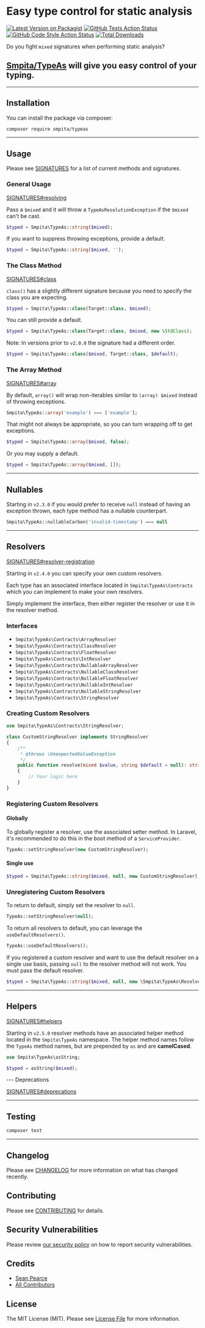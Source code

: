 # Easy type control for static analysis

[![Latest Version on Packagist](https://img.shields.io/packagist/v/smpita/typeas.svg?style=flat-square)](https://packagist.org/packages/smpita/typeas)
[![GitHub Tests Action Status](https://img.shields.io/github/actions/workflow/status/smpita/typeas/run-tests.yml?branch=main&label=tests&style=flat-square)](https://github.com/smpita/typeas/actions?query=workflow%3Arun-tests+branch%3Amain)
[![GitHub Code Style Action Status](https://img.shields.io/github/actions/workflow/status/smpita/typeas/fix-php-code-style-issues.yml?branch=main&label=code%20style&style=flat-square)](https://github.com/smpita/typeas/actions?query=workflow%3A"Fix+PHP+code+style+issues"+branch%3Amain)
[![Total Downloads](https://img.shields.io/packagist/dt/smpita/typeas.svg?style=flat-square)](https://packagist.org/packages/smpita/typeas)

Do you fight `mixed` signatures when performing static analysis?

## [Smpita/TypeAs](https://github.com/smpita/typeas) will give you easy control of your typing.

---

## Installation

You can install the package via composer:

```bash
composer require smpita/typeas
```

---

## Usage

Please see [SIGNATURES](docs/signatures.md) for a list of current methods and signatures.

### General Usage

[SIGNATURES#resolving](docs/signatures.md#resolving)

Pass a `$mixed` and it will throw a `TypeAsResolutionException` if the `$mixed` can't be cast.

```php
$typed = Smpita\TypeAs::string($mixed);
```

If you want to suppress throwing exceptions, provide a default.

```php
$typed = Smpita\TypeAs::string($mixed, '');
```

### The Class Method

[SIGNATURES#class](docs/signatures.md#class)

`class()` has a slightly different signature because you need to specify the class you are expecting.

```php
$typed = Smpita\TypeAs::class(Target::class, $mixed);
```

You can still provide a default.

```php
$typed = Smpita\TypeAs::class(Target::class, $mixed, new \StdClass);
```

Note: In versions prior to `v2.0.0` the signature had a different order.

```php
$typed = Smpita\TypeAs::class($mixed, Target::class, $default);
```

### The Array Method

[SIGNATURES#array](docs/signatures.md#array)

By default, `array()` will wrap non-iterables similar to `(array) $mixed` instead of throwing exceptions.

```php
Smpita\TypeAs::array('example') === ['example'];
```

That might not always be appropriate, so you can turn wrapping off to get exceptions.

```php
$typed = Smpita\TypeAs::array($mixed, false);
```

Or you may supply a default.

```php
$typed = Smpita\TypeAs::array($mixed, []);
```

---

## Nullables

Starting in `v2.3.0` if you would prefer to receive `null` instead of having an exception thrown, each type method has a nullable counterpart.

```php
Smpita\TypeAs::nullableCarbon('invalid-timestamp') === null
```

---

## Resolvers

[SIGNATURES#resolver-registration](docs/signatures.md#resolver-registration)

Starting in `v2.4.0` you can specify your own custom resolvers.

Each type has an associated interface located in `Smpita\TypeAs\Contracts` which you can implement to make your own resolvers.

Simply implement the interface, then either register the resolver or use it in the resolver method.

### Interfaces

-   `Smpita\TypeAs\Contracts\ArrayResolver`
-   `Smpita\TypeAs\Contracts\ClassResolver`
-   `Smpita\TypeAs\Contracts\FloatResolver`
-   `Smpita\TypeAs\Contracts\IntResolver`
-   `Smpita\TypeAs\Contracts\NullableArrayResolver`
-   `Smpita\TypeAs\Contracts\NullableClassResolver`
-   `Smpita\TypeAs\Contracts\NullableFloatResolver`
-   `Smpita\TypeAs\Contracts\NullableIntResolver`
-   `Smpita\TypeAs\Contracts\NullableStringResolver`
-   `Smpita\TypeAs\Contracts\StringResolver`

### Creating Custom Resolvers

```php
use Smpita\TypeAs\Contracts\StringResolver;

class CustomStringResolver implements StringResolver
{
    /**
     * @throws \UnexpectedValueException
     */
    public function resolve(mixed $value, string $default = null): string
    {
        // Your logic here
    }
}
```

### Registering Custom Resolvers

#### Globally

To globally register a resolver, use the associated setter method. In Laravel, it's recommended to do this in the boot method of a `ServiceProvider`.

```php
TypeAs::setStringResolver(new CustomStringResolver);
```

#### Single use

```php
$typed = Smpita\TypeAs::string($mixed, null, new CustomStringResolver);
```

### Unregistering Custom Resolvers

To return to default, simply set the resolver to `null`.

```php
TypeAs::setStringResolver(null);
```

To return all resolvers to default, you can leverage the `useDefaultResolvers()`.

```php
TypeAs::useDefaultResolvers();
```

If you registered a custom resolver and want to use the default resolver on a single use basis, passing `null` to the resolver method will not work. You must pass the default resolver.

```php
$typed = Smpita\TypeAs::string($mixed, null, new \Smpita\TypeAs\Resolvers\AsString);
```

---

## Helpers

[SIGNATURES#helpers](docs/signatures.md#helpers)

Starting in `v2.5.0` resolver methods have an associated helper method located in the `Smpita\TypeAs` namespace.
The helper method names follow the `TypeAs` method names, but are prepended by `as` and are **camelCased**.

```php
use Smpita\TypeAs\asString;

$typed = asString($mixed);
```

--- Deprecations

[SIGNATURES#deprecations](docs/signatures.md#deprecations)

---

## Testing

```bash
composer test
```

---

## Changelog

Please see [CHANGELOG](CHANGELOG.md) for more information on what has changed recently.

## Contributing

Please see [CONTRIBUTING](CONTRIBUTING.md) for details.

## Security Vulnerabilities

Please review [our security policy](../../security/policy) on how to report security vulnerabilities.

## Credits

-   [Sean Pearce](https://github.com/smpita)
-   [All Contributors](../../contributors)

## License

The MIT License (MIT). Please see [License File](LICENSE.md) for more information.
